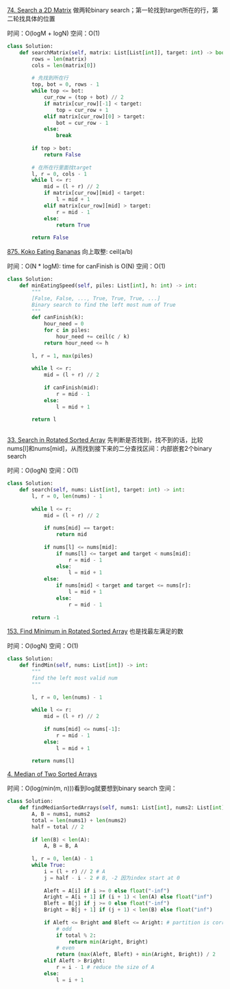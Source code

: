 [74. Search a 2D Matrix](https://leetcode.com/problems/search-a-2d-matrix/)
做两轮binary search；第一轮找到target所在的行，第二轮找具体的位置

时间：O(logM + logN)
空间：O(1)
```py
class Solution:
    def searchMatrix(self, matrix: List[List[int]], target: int) -> bool:
        rows = len(matrix)
        cols = len(matrix[0])
        
        # 先找到所在行
        top, bot = 0, rows - 1
        while top <= bot:
            cur_row = (top + bot) // 2
            if matrix[cur_row][-1] < target:
                top = cur_row + 1
            elif matrix[cur_row][0] > target:
                bot = cur_row - 1
            else:
                break
        
        if top > bot:
            return False
        
        # 在所在行里面找target
        l, r = 0, cols - 1
        while l <= r:
            mid = (l + r) // 2
            if matrix[cur_row][mid] < target:
                l = mid + 1
            elif matrix[cur_row][mid] > target:
                r = mid - 1
            else:
                return True
        
        return False
```

[875. Koko Eating Bananas](https://leetcode.com/problems/koko-eating-bananas/)
向上取整: ceil(a/b)

时间：O(N * logM): time for canFinish is O(N)
空间：O(1)
```py
class Solution:
    def minEatingSpeed(self, piles: List[int], h: int) -> int:
        """
        [False, False, ..., True, True, True, ...]
        Binary search to find the left most num of True
        """
        def canFinish(k):
            hour_need = 0
            for c in piles:
                hour_need += ceil(c / k)
            return hour_need <= h
        
        l, r = 1, max(piles)
        
        while l <= r:
            mid = (l + r) // 2
            
            if canFinish(mid):
                r = mid - 1
            else:
                l = mid + 1
        
        return l
            
```

[33. Search in Rotated Sorted Array](https://leetcode.com/problems/search-in-rotated-sorted-array/)
先判断是否找到，找不到的话，比较nums[l]和nums[mid]，从而找到接下来的二分查找区间：内部嵌套2个binary search

时间：O(logN)
空间：O(1)
```py
class Solution:
    def search(self, nums: List[int], target: int) -> int:
        l, r = 0, len(nums) - 1
        
        while l <= r:
            mid = (l + r) // 2
            
            if nums[mid] == target:
                return mid
            
            if nums[l] <= nums[mid]:
                if nums[l] <= target and target < nums[mid]:
                    r = mid - 1
                else:
                    l = mid + 1            
            else:
                if nums[mid] < target and target <= nums[r]:
                    l = mid + 1
                else:
                    r = mid - 1
        
        return -1
```                

[153. Find Minimum in Rotated Sorted Array](https://leetcode.com/problems/find-minimum-in-rotated-sorted-array/)
也是找最左满足的数

时间：O(logN)
空间：O(1)
```py
class Solution:
    def findMin(self, nums: List[int]) -> int:
        """
        find the left most valid num
        """
        
        l, r = 0, len(nums) - 1
        
        while l <= r:
            mid = (l + r) // 2
            
            if nums[mid] <= nums[-1]:
                r = mid - 1
            else:
                l = mid + 1
            
        return nums[l]
```


[4. Median of Two Sorted Arrays](https://leetcode.com/problems/median-of-two-sorted-arrays/)

时间：O(log(min(m, n)))看到log就要想到binary search
空间：
```py
class Solution:
    def findMedianSortedArrays(self, nums1: List[int], nums2: List[int]) -> float:
        A, B = nums1, nums2
        total = len(nums1) + len(nums2)
        half = total // 2
        
        if len(B) < len(A):
            A, B = B, A
        
        l, r = 0, len(A) - 1
        while True:
            i = (l + r) // 2 # A
            j = half - i - 2 # B, -2 因为index start at 0
        
            Aleft = A[i] if i >= 0 else float("-inf")
            Aright = A[i + 1] if (i + 1) < len(A) else float("inf")
            Bleft = B[j] if j >= 0 else float("-inf")
            Bright = B[j + 1] if (j + 1) < len(B) else float("inf")
        
            if Aleft <= Bright and Bleft <= Aright: # partition is correct
                # odd
                if total % 2:
                    return min(Aright, Bright)
                # even
                return (max(Aleft, Bleft) + min(Aright, Bright)) / 2
            elif Aleft > Bright:
                r = i - 1 # reduce the size of A
            else:
                l = i + 1
```